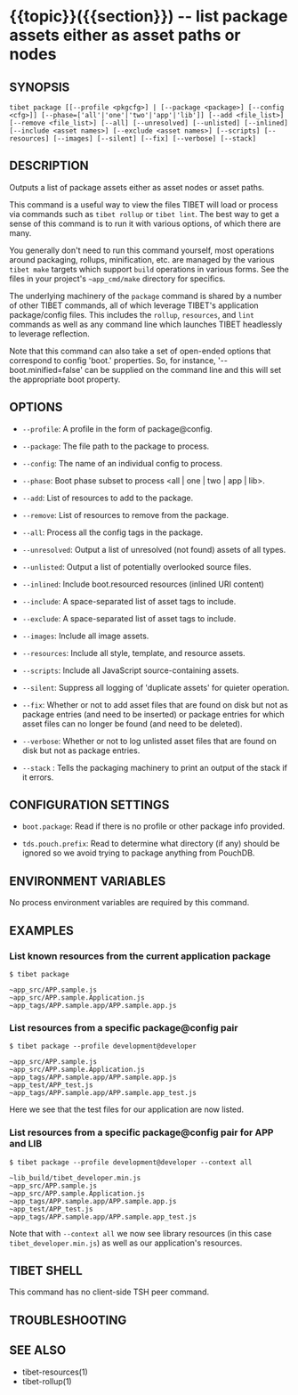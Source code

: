 {{topic}}({{section}}) -- list package assets either as asset paths or nodes
=============================================

## SYNOPSIS

`tibet package [[--profile <pkgcfg>] | [--package <package>]
    [--config <cfg>]] [--phase=['all'|'one'|'two'|'app'|'lib']]
    [--add <file_list>] [--remove <file_list>]
    [--all] [--unresolved] [--unlisted] [--inlined]
    [--include <asset names>] [--exclude <asset names>]
    [--scripts] [--resources] [--images]
    [--silent] [--fix] [--verbose] [--stack]`

## DESCRIPTION

Outputs a list of package assets either as asset nodes or asset paths.

This command is a useful way to view the files TIBET will load or process
via commands such as `tibet rollup` or `tibet lint`. The best way to get a sense
of this command is to run it with various options, of which there are many.

You generally don't need to run this command yourself, most operations around
packaging, rollups, minification, etc. are managed by the various `tibet make`
targets which support `build` operations in various forms. See the files in your
project's `~app_cmd/make` directory for specifics.

The underlying machinery of the `package` command is shared by a number of other
TIBET commands, all of which leverage TIBET's application package/config files.
This includes the `rollup`, `resources`, and `lint` commands as well as any
command line which launches TIBET headlessly to leverage reflection.

Note that this command can also take a set of open-ended options that correspond
to config 'boot.' properties. So, for instance, '--boot.minified=false' can be
supplied on the command line and this will set the appropriate boot property.

## OPTIONS

  * `--profile`:
    A profile in the form of package@config.

  * `--package`:
    The file path to the package to process.

  * `--config`:
    The name of an individual config to process.

  * `--phase`:
    Boot phase subset to process <all | one | two | app | lib>.

  * `--add`:
    List of resources to add to the package.

  * `--remove`:
    List of resources to remove from the package.

  * `--all`:
    Process all the config tags in the package.

  * `--unresolved`:
    Output a list of unresolved (not found) assets of all types.

  * `--unlisted`:
    Output a list of potentially overlooked source files.

  * `--inlined`:
    Include boot.resourced resources (inlined URI content)

  * `--include`:
    A space-separated list of asset tags to include.

  * `--exclude`:
    A space-separated list of asset tags to include.

  * `--images`:
    Include all image assets.

  * `--resources`:
    Include all style, template, and resource assets.

  * `--scripts`:
    Include all JavaScript source-containing assets.

  * `--silent`:
    Suppress all logging of 'duplicate assets' for quieter operation.

  * `--fix`:
    Whether or not to add asset files that are found on disk but not as package
entries (and need to be inserted) or package entries for which asset files can
no longer be found (and need to be deleted).

  * `--verbose`:
    Whether or not to log unlisted asset files that are found on disk but not as
package entries.

  * `--stack` :
    Tells the packaging machinery to print an output of the stack if it errors.

## CONFIGURATION SETTINGS

  * `boot.package`:
    Read if there is no profile or other package info provided.

  * `tds.pouch.prefix`:
    Read to determine what directory (if any) should be ignored so we avoid
trying to package anything from PouchDB.

## ENVIRONMENT VARIABLES

No process environment variables are required by this command.

## EXAMPLES

### List known resources from the current application package

    $ tibet package

    ~app_src/APP.sample.js
    ~app_src/APP.sample.Application.js
    ~app_tags/APP.sample.app/APP.sample.app.js

### List resources from a specific package@config pair

    $ tibet package --profile development@developer

    ~app_src/APP.sample.js
    ~app_src/APP.sample.Application.js
    ~app_tags/APP.sample.app/APP.sample.app.js
    ~app_test/APP_test.js
    ~app_tags/APP.sample.app/APP.sample.app_test.js

Here we see that the test files for our application are now listed.

### List resources from a specific package@config pair for APP and LIB

    $ tibet package --profile development@developer --context all

    ~lib_build/tibet_developer.min.js
    ~app_src/APP.sample.js
    ~app_src/APP.sample.Application.js
    ~app_tags/APP.sample.app/APP.sample.app.js
    ~app_test/APP_test.js
    ~app_tags/APP.sample.app/APP.sample.app_test.js

Note that with `--context all` we now see library resources (in this case
`tibet_developer.min.js`) as well as our application's resources.

## TIBET SHELL

This command has no client-side TSH peer command.

## TROUBLESHOOTING


## SEE ALSO

  * tibet-resources(1)
  * tibet-rollup(1)
